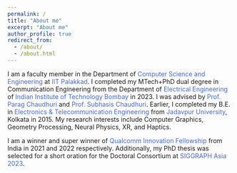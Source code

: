 ```yaml
---
permalink: /
title: "About me"
excerpt: "About me"
author_profile: true
redirect_from: 
  - /about/
  - /about.html
---
```


I am a faculty member in the Department of <a href="https://cse.iitpkd.ac.in/" style="text-decoration:none"><span style="color:RoyalBlue">Computer Science and Engineering</span></a> at <a href="https://iitpkd.ac.in/" style="text-decoration:none"><span style="color:RoyalBlue">IIT Palakkad</span></a>. 
I completed my MTech+PhD dual degree in Communication Engineering from the Department of <a href="https://www.ee.iitb.ac.in/web" style="text-decoration:none"><span style="color:RoyalBlue">Electrical Engineering</span></a> 
of <a href="https://www.iitb.ac.in/" style="text-decoration:none"><span style="color:RoyalBlue">Indian Institute of Technology Bombay</span></a> in 2023. I was advised by 
<a href="https://www.cse.iitb.ac.in/~paragc/" style="text-decoration:none"><span style="color:RoyalBlue"> Prof. Parag Chaudhuri</span></a> and <a href="https://www.ee.iitb.ac.in/~sc/" style="text-decoration:none"><span style="color:RoyalBlue">Prof. Subhasis Chaudhuri</span></a>. 
Earlier, I completed my B.E. in <a href="http://www.jaduniv.edu.in/view_department.php?deptid=84" style="text-decoration:none"><span style="color:RoyalBlue">Electronics & Telecommunication Engineering</span></a> from 
<a href="http://www.jaduniv.edu.in/" style="text-decoration:none"><span style="color:RoyalBlue">Jadavpur University</span></a>, Kolkata in 2015. 
My research interests include  Computer Graphics, Geometry Processing, Neural Physics, XR, and Haptics. 

I am a winner and super winner of <a href="https://www.qualcomm.com/research/university-relations/innovation-fellowship" style="text-decoration:none"><span style="color:RoyalBlue">Qualcomm Innovation Fellowship</span></a> from India in 2021 and 2022 respectively.
Additionally, my PhD thesis was selected for a short oration for the Doctoral Consortium at <a href="https://asia.siggraph.org/2023/" style="text-decoration:none"><span style="color:RoyalBlue">SIGGRAPH Asia 2023</span></a>.

<!--- **Academic Materials:** <a href='../files/Resume_Avirup.pdf' style="text-decoration:none"> <span style="color:RoyalBlue">[Curriculum Vitae]</span> </a> &nbsp; 
<a href='../files/Research_Statement_Avirup.pdf' style="text-decoration:none"> <span style="color:RoyalBlue">[Research Statement]</span> </a> -->

<!--- <span style="color:red">New</span>: **I am looking for postdoc/researcher position in university/industry. Please reach out if you have any leads.** -->
